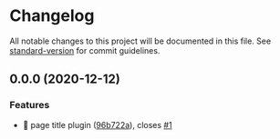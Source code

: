 # Changelog

All notable changes to this project will be documented in this file. See [standard-version](https://github.com/conventional-changelog/standard-version) for commit guidelines.

## 0.0.0 (2020-12-12)


### Features

* 🎸 page title plugin ([96b722a](https://github.com/pjlamb12/scully-plugin-page-title/commit/96b722a38819ea0707faf8105c35b4e305c5a275)), closes [#1](https://github.com/pjlamb12/scully-plugin-page-title/issues/1)
